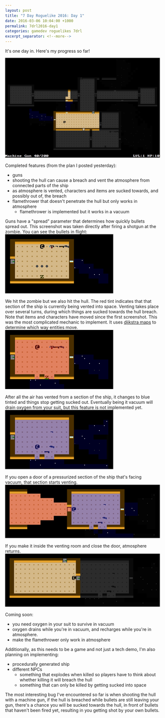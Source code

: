 ```yaml
---
layout: post
title: "7 Day Roguelike 2016: Day 1"
date: 2016-03-06 10:04:00 +1000
permalink: 7drl2016-day1
categories: gamedev roguelikes 7drl
excerpt_separator: <!--more-->
---
```


It's one day in. Here's my progress so far!

![](/images/7drl2016-day1/screenshot.png)
<!--more-->

Completed features (from the plan I posted yesterday):
- guns
- shooting the hull can cause a breach and vent the atmosphere from connected
  parts of the ship
- as atmosphere is vented, characters and items are sucked towards, and possibly
  out of, the breach
- flamethrower that doesn't penetrate the hull but only works in atmosphere
    - flamethrower is implemented but it works in a vacuum

Guns have a "spread" parameter that determines how quickly bullets spread out.
This screenshot was taken directly after firing a shotgun at the zombie. You can
see the bullets in flight:
![](/images/7drl2016-day1/gun-fired.png)

We hit the zombie but we also hit the hull. The red tint indicates that that
section of the ship is currently being vented into space. Venting takes place
over several turns, during which things are sucked towards the hull breach. Note
that items and characters have moved since the first screenshot. This was the
most complicated mechanic to implement. It uses [dijkstra
maps](http://www.roguebasin.com/index.php?title=The_Incredible_Power_of_Dijkstra_Maps)
to determine which way entities move.
![](/images/7drl2016-day1/aftermath.png)

After all the air has vented from a section of the ship, it changes to blue
tinted and things stop getting sucked out. Eventually being it vacuum will drain
oxygen from your suit, but this feature is not implemented yet.
![](/images/7drl2016-day1/vacuum.png)

If you open a door of a pressurized section of the ship that's facing vacuum,
that section starts venting.
![](/images/7drl2016-day1/open-door.png)

If you make it inside the venting room and close the door, atmosphere returns.
![](/images/7drl2016-day1/closed-door.png)

Coming soon:
- you need oxygen in your suit to survive in vacuum
- oxygen drains while
  you're in vacuum, and recharges while you're in atmosphere.
- make the flamethrower only work in atmosphere

Additionally, as this needs to be a game and not just a tech demo,
I'm also planning on implementing:
- procedurally generated ship
- different NPCs
    - something that explodes when killed so players have to think about whether
      killing it will breach the hull
    - something that can only be killed by getting sucked into space

The most interesting bug I've encountered so far is when shooting the hull with
a machine gun, if the hull is breached while bullets are still leaving your gun,
there's a chance you will be sucked towards the hull, in front of bullets that
haven't been fired yet, resulting in you getting shot by your own bullets.

